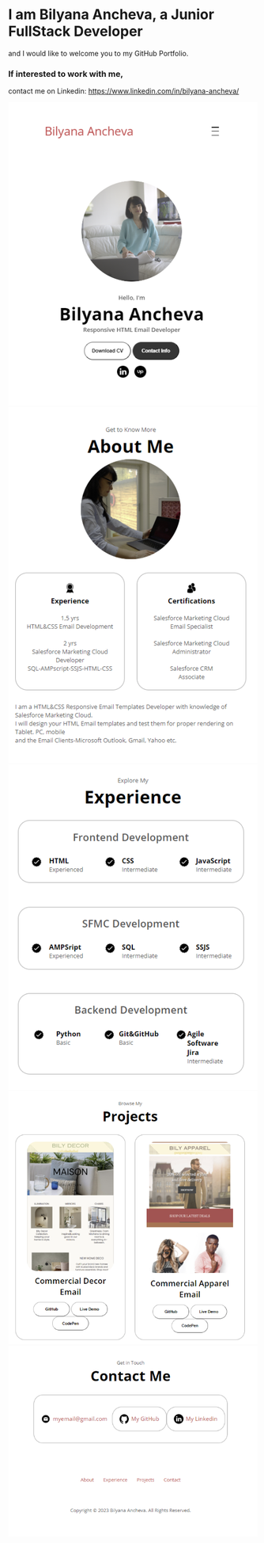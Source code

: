 # I am Bilyana Ancheva, a Junior FullStack Developer 
and I would like to welcome you to my GitHub Portfolio.

### If interested to work with me, 
contact me on Linkedin: https://www.linkedin.com/in/bilyana-ancheva/

![My Landing page](Assets/My-Landing-screenshot1.PNG)
![My Landing page](Assets/My-Landing-screenshot2.PNG)
![My Landing page](Assets/My-Landing-screenshot3.PNG)
![My Landing page](Assets/My-Landing-screenshot4.PNG)
![My Landing page](Assets/My-Landing-screenshot5.PNG)



